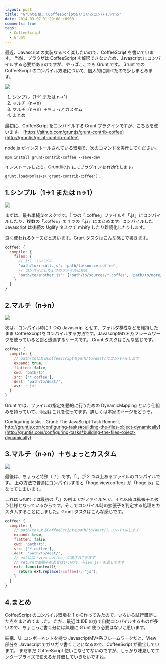 ```yaml
---
layout: post
title: "Gruntを使ってCoffeeScriptをいろいろコンパイルする"
date: 2014-03-07 01:29:00 +0900
comments: true
tags:
  - CoffeeScript
  - Grunt
---
```


最近、Javascript の実装なるべく楽したいので、CoffeeScript を書いています。
当然、ブラウザは CoffeeScript を解釈できないため、Javascript にコンパイルする必要があるのですが、やっぱここでも Grunt です。
Grunt での CoffeeScript のコンパイル方法について、個人的に調べたので少しまとめます。

<!-- more -->

![](https://s3-ap-northeast-1.amazonaws.com/blog-mitsuruog/images/2014/coffee1.png)

1.  シンプル（1->1 または n->1）
2.  マルチ（n->n）
3.  マルチ（n->n）＋ちょっとカスタム
4.  まとめ

最初に、CoffeeScript をコンパイルする Grunt プラグインですが、こちらを使います。
[https://github.com/gruntjs/grunt-contrib-coffee](http://gruntjs/grunt-contrib-coffee)

node.js がインストールされている環境で、次のコマンドを実行してください。

```
npm install grunt-contrib-coffee --save-dev
```

インストールしたら、Gruntfile.js にてプラグインを有効化します。

```
grunt.loadNpmTasks('grunt-contrib-coffee');
```

## 1.シンプル（1->1 または n->1）

![](https://s3-ap-northeast-1.amazonaws.com/blog-mitsuruog/images/2014/coffee2.png)

まずは、最も単純なタスクです。1 つの「.coffee」ファイルを「.js」にコンパイルしたり、複数の「.coffee」を 1 つの「.js」にまとめます。コンパイルした Javascript は後続の Uglify タスクで minify したり難読化したりします。

良く使われるケースだと思います。Grunt タスクはこんな感じで書きます。

```js
coffee: {
  compile: {
    files: {
      // 1:1 コンパイル
      'path/to/result.js': 'path/to/source.coffee',
      // コンパイルして１つのファイルに結合
      'path/to/another.js': ['path/to/sources/*.coffee', 'path/to/more/*.coffee']
    }
  }
}
```

## 2.マルチ（n->n）

![](https://s3-ap-northeast-1.amazonaws.com/blog-mitsuruog/images/2014/coffee3.png)

次は、コンパイル時に 1 つの Javascript とせず、フォルダ構成などを維持したまま CoffeeScript をコンパイルする方法です。JavascriptMV＊系フレームワークを使っていると割と遭遇するケースです。
Grunt タスクはこんな感じです。

```js
coffee: {
  compile: {
    // path/toにあるCoffeeScriptをpath/to/dest/にコンパイルします
    expand: true,
    flatten: false,
    cwd: 'path/to',
    src: ['*.coffee'],
    dest: 'path/to/dest/',
    ext: '.js'
  }
}
```

Grunt では、ファイルの指定を動的に行うための DynamicMapping という仕組みを持っていて、今回はこれを使ってます。詳しくは本家のページをどうぞ。

Configuring tasks - Grunt: The JavaScript Task Runner
[ http://gruntjs.com/configuring-tasks#building-the-files-object-dynamically](http://gruntjs.com/configuring-tasks#building-the-files-object-dynamically)

## 3.マルチ（n->n）＋ちょっとカスタム

![](https://s3-ap-northeast-1.amazonaws.com/blog-mitsuruog/images/2014/coffee4.png)

最後は、ちょっと特殊（？）です。「.」が 2 つ以上あるファイルのコンパイルです。
上の方法で普通にコンパイルすると「hoge.view.coffee」が「hoge.js」になってしまいます。

これは Grunt では最初の「.」の所までがファイル名で、それ以降は拡張子と扱う仕様となっているからです。そこでコンパイル時の拡張子を判定する処理をカスタムすることにしました。Grunt タスクはこんな感じです。

```js
coffee: {
  compile: {
    // path/toにあるCoffeeScriptをpath/to/dest/にコンパイルします
    expand: true,
    flatten: false,
    cwd: 'path/to',
    src: ['*.coffee'],
    dest: 'path/to/dest/',
    // extには「view.coffee」が渡されてきます
    // returnで拡張子を返せばいいので、「view.js」を返してます
    ext: function(ext){
      return ext.replace(/coffee$/, 'js');
    }
  }
}
```

## 4.まとめ

CoffeeScript のコンパイル環境を 1 から作ってみたので、いろいろ試行錯誤した点をまとめてました。
ただ、最近は IDE の方で自動コンパイルするものが多いので、ちょこっと書く分には無理に Grunt 使う必要はないと思います。

結構、UI コンポーネントを持つ JavascriptMV\*系フレームワークだと、View 部分を Javascript でガリガリ書くことになるので、CoffeeScript が重宝しています。
まだまだ CoffeeScript 使いこなせてないのですが、しっかり味見してエンタープライズで使えるか評価していきたいですね。
